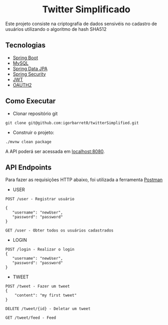 <h1 align="center">
  Twitter Simplificado
</h1>

Este projeto consiste na criptografia de dados sensivéis no cadastro de usuários utilizando o algoritmo de hash SHA512
## Tecnologias

- [Spring Boot](https://spring.io/projects/spring-boot)
- [MySQL](https://www.mysql.com/)
- [Spring Data JPA](https://spring.io/projects/spring-data-jpa)
- [Spring Security](https://spring.io/projects/spring-security)
- [JWT](https://jwt.io/)
- [OAUTH2](https://docs.spring.io/spring-security/reference/servlet/oauth2/index.html)



## Como Executar

- Clonar repositório git
```
git clone git@github.com:igorbarret0/twitterSimplified.git
```

- Construir o projeto:
```
./mvnw clean package
```


A API poderá ser acessada em [localhost:8080](http://localhost:8080).

## API Endpoints

Para fazer as requisições HTTP abaixo, foi utilizada a ferramenta [Postman](https://www.postman.com/)

-  USER
```
POST /user - Registrar usuário

{ 
   "username": "newUser",
   "password": "password"
}

```

```
GET /user - Obter todos os usuários cadastrados
```

- LOGIN
```
POST /login - Realizar o login
{
   "username": "newUser",
   "password": "password"
}
```

- TWEET
```
POST /tweet - Fazer um tweet
{
    "content": "my first tweet"
}
```

```
DELETE /tweet/{id} - Deletar um tweet
```

```
GET /tweet/feed - Feed
```
